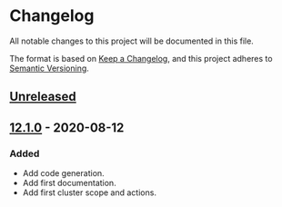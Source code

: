 # Changelog

All notable changes to this project will be documented in this file.

The format is based on [Keep a Changelog](https://keepachangelog.com/en/1.0.0/),
and this project adheres to [Semantic Versioning](https://semver.org/spec/v2.0.0.html).



## [Unreleased]

## [12.1.0] - 2020-08-12

### Added

* Add code generation.
* Add first documentation.
* Add first cluster scope and actions.



[Unreleased]: https://github.com/giantswarm/awscnfm/compare/v12.1.0...HEAD
[12.1.0]: https://github.com/giantswarm/awscnfm/releases/tag/v12.1.0
